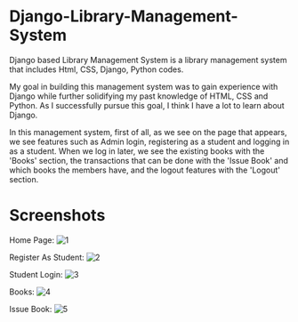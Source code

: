 # Django-Library-Management-System

Django based Library Management System is a library management system that includes Html, CSS, Django, Python codes.

My goal in building this management system was to gain experience with Django while further solidifying my past knowledge of HTML, CSS and Python. As I successfully pursue this goal, I think I have a lot to learn about Django.

In this management system, first of all, as we see on the page that appears, we see features such as Admin login, registering as a student and logging in as a student. When we log in later, we see the existing books with the 'Books' section, the transactions that can be done with the 'Issue Book' and which books the members have, and the logout features with the 'Logout' section.


# Screenshots

Home Page:
![1](https://user-images.githubusercontent.com/82098410/226110796-38660065-ff1b-4ed7-8844-5859cee9f267.PNG)

Register As Student:
![2](https://user-images.githubusercontent.com/82098410/226110817-025ded80-e1d6-4481-ad47-a4e6660fc165.PNG)

Student Login:
![3](https://user-images.githubusercontent.com/82098410/226110837-d9e799a1-ff0f-4e5f-b0dd-39abc4421a71.PNG)

Books:
![4](https://user-images.githubusercontent.com/82098410/226110850-04abe342-1f4d-4a23-9b3b-51312ef1ebd0.png)

Issue Book:
![5](https://user-images.githubusercontent.com/82098410/226110862-1ce047e7-3141-4a1a-b950-73b5571cc329.png)

